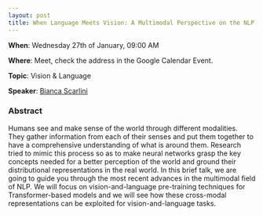 ```yaml
---
layout: post
title: When Language Meets Vision: A Multimodal Perspective on the NLP World
---
```

**When**:  Wednesday 27th of January, 09:00 AM

**Where**: Meet, check the address in the Google Calendar Event.

**Topic**: Vision & Language

           
**Speaker**: 
[Bianca Scarlini](https://twitter.com/biancascarlini)

### Abstract
Humans see and make sense of the world through different modalities. They gather information from each of their senses and put them together to have a comprehensive understanding of what is around them. Research tried to mimic this process so as to make neural networks grasp the key concepts needed for a better perception of the world and ground their distributional representations in the real world.  In this brief talk, we are going to guide you through the most recent advances in the multimodal field of NLP. We will focus on vision-and-language pre-training techniques for  Transformer-based models and we will see how these cross-modal representations can be exploited for vision-and-language tasks.

